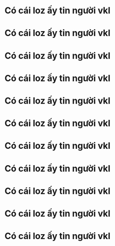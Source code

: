 # Có cái loz ấy tin người vkl

# Có cái loz ấy tin người vkl

# Có cái loz ấy tin người vkl

# Có cái loz ấy tin người vkl

# Có cái loz ấy tin người vkl

# Có cái loz ấy tin người vkl

# Có cái loz ấy tin người vkl

# Có cái loz ấy tin người vkl

# Có cái loz ấy tin người vkl

# Có cái loz ấy tin người vkl

# Có cái loz ấy tin người vkl

